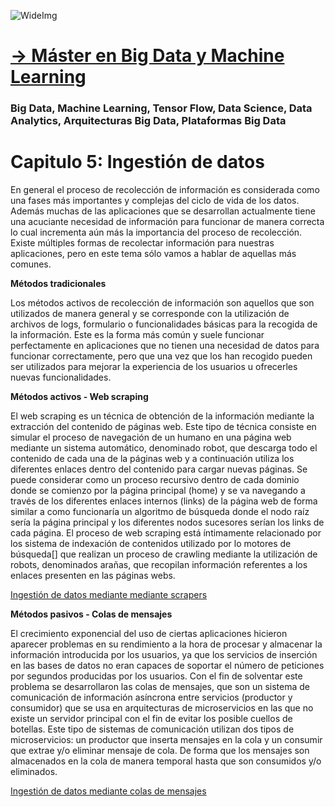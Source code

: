 ![WideImg](https://fictizia.com/img/github/Fictizia-plan-estudios-github.jpg)

# [→ Máster en Big Data y Machine Learning](https://fictizia.com/formacion/master-big-data)
### Big Data, Machine Learning, Tensor Flow, Data Science, Data Analytics, Arquitecturas Big Data, Plataformas Big Data

# Capitulo 5: Ingestión de datos

En general el proceso de recolección de información es considerada como una fases más importantes y complejas del ciclo de vida de los datos. Además muchas de las aplicaciones que se desarrollan actualmente tiene una acuciante necesidad de información para funcionar de manera correcta lo cual incrementa aún más la importancia del proceso de recolección. Existe múltiples formas de recolectar información para nuestras aplicaciones, pero en este tema sólo vamos a hablar de aquellas más comunes. 

**Métodos tradicionales**

Los métodos activos de recolección de información son aquellos que son utilizados de manera general y se corresponde con la utilización de archivos de logs, formulario o funcionalidades básicas para la recogida de la información. Este es la forma más común y suele funcionar perfectamente en aplicaciones que no tienen una necesidad de datos para funcionar correctamente, pero que una vez que los han recogido pueden ser utilizados para mejorar la experiencia de los usuarios u ofrecerles nuevas funcionalidades. 

**Métodos activos - Web scraping**

El web scraping es un técnica de obtención de la información mediante la extracción del contenido de páginas web. Este tipo de técnica consiste en simular el proceso de navegación de un humano en una página web mediante un sistema automático, denominado robot, que descarga todo el contenido de cada una de la páginas web y a continuación utiliza los diferentes enlaces dentro del contenido para cargar nuevas páginas. Se puede considerar como un proceso recursivo dentro de cada dominio donde se comienzo por la página principal (home) y se va navegando a través de los diferentes enlaces internos (links) de la página web de forma similar a como funcionaría un algoritmo de búsqueda donde el nodo raíz sería la página principal y los diferentes nodos sucesores serían los links de cada página. El proceso de web scraping está íntimamente relacionado por los sistema de indexación de contenidos utilizado por lo motores de búsqueda[] que realizan un proceso de crawling mediante la utilización de robots, denominados arañas, que recopilan información referentes a los enlaces presenten en las páginas webs.

[Ingestión de datos mediante mediante scrapers](./clase_1.md)

**Métodos pasivos - Colas de mensajes**

El crecimiento exponencial del uso de ciertas aplicaciones hicieron aparecer problemas en su rendimiento a la hora de procesar y almacenar la información introducida por los usuarios, ya que los servicios de inserción en las bases de datos no eran capaces de soportar el número de peticiones por segundos producidas por los usuarios. Con el fin de solventar este problema se desarrollaron las colas de mensajes, que son un sistema de comunicación de información asíncrona entre servicios (productor y consumidor) que se usa en arquitecturas de microservicios en las que no existe un servidor principal con el fin de evitar los posible cuellos de botellas. Este tipo de sistemas de comunicación utilizan dos tipos de microservicios: un productor que inserta mensajes en la cola y un consumir que extrae y/o eliminar mensaje de cola. De forma que los mensajes son almacenados en la cola de manera temporal hasta que son consumidos y/o eliminados.

[Ingestión de datos mediante colas de mensajes](./clase_2.md)
